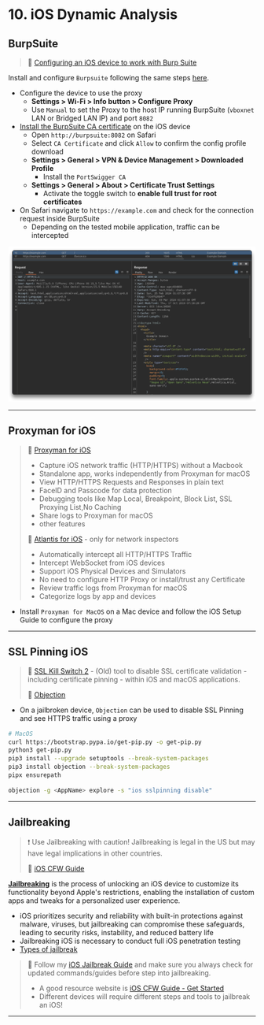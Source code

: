 # 10. iOS Dynamic Analysis

## BurpSuite

> 🔗 [Configuring an iOS device to work with Burp Suite](https://portswigger.net/burp/documentation/desktop/mobile/config-ios-device)

Install and configure `Burpsuite` following the same steps [here](../5-android-dynamic/README.md#burpsuite).

- Configure the device to use the proxy
  - **Settings > Wi-Fi > Info button > Configure Proxy**
  - Use `Manual` to set the Proxy to the host IP running BurpSuite  (`vboxnet` LAN or Bridged LAN IP) and port `8082`
- [Install the BurpSuite CA certificate](https://portswigger.net/burp/documentation/desktop/mobile/config-ios-device) on the iOS device
  - Open `http://burpsuite:8082` on Safari
  - Select `CA Certificate` and click `Allow` to confirm the config profile download
  - **Settings > General > VPN & Device Management > Downloaded Profile**
    - Install the `PortSwigger CA`
  - **Settings > General > About > Certificate Trust Settings**
    - Activate the toggle switch to **enable full trust for root certificates**
- On Safari navigate to `https://example.com` and check for the connection request inside BurpSuite
  - Depending on the tested mobile application, traffic can be intercepted 

![](.gitbook/assets/2024-02-25_02-08-07_429.png)

---

## Proxyman for iOS

> 🔗 [Proxyman for iOS](https://docs.proxyman.io/proxyman-ios/vpn-and-proxyman-certificate)
>
> - Capture iOS network traffic (HTTP/HTTPS) without a Macbook
> - Standalone app, works independently from Proxyman for macOS
> - View HTTP/HTTPS Requests and Responses in plain text
> - FaceID and Passcode for data protection
> - Debugging tools like Map Local, Breakpoint, Block List, SSL Proxying List,No Caching
> - Share logs to Proxyman for macOS
> - other features
>
> 🔗 [Atlantis for iOS](https://docs.proxyman.io/atlantis/atlantis-for-ios) - only for network inspectors
>
> - Automatically intercept all HTTP/HTTPS Traffic
> - Intercept WebSocket from iOS devices
> - Support iOS Physical Devices and Simulators
> - No need to configure HTTP Proxy or install/trust any Certificate
> - Review traffic logs from Proxyman for macOS
> - Categorize logs by app and devices

- Install `Proxyman for MacOS` on a Mac device and follow the iOS Setup Guide to configure the proxy

---

## SSL Pinning iOS

>  🔗 [SSL Kill Switch 2](https://github.com/nabla-c0d3/ssl-kill-switch2/issues/98) - (Old) tool to disable SSL certificate validation - including certificate pinning - within iOS and macOS applications.
>
> 🔗 [Objection](https://github.com/sensepost/objection)

- On a jailbroken device, `Objection` can be used to disable SSL Pinning and see HTTPS traffic using a proxy

```bash
# MacOS
curl https://bootstrap.pypa.io/get-pip.py -o get-pip.py
python3 get-pip.py
pip3 install --upgrade setuptools --break-system-packages
pip3 install objection --break-system-packages
pipx ensurepath
```

```bash
objection -g <AppName> explore -s "ios sslpinning disable"
```

---

## Jailbreaking

> ❗ Use Jailbreaking with caution! Jailbreaking is legal in the US but may have legal implications in other countries.
>
> 🔗 [iOS CFW Guide](https://ios.cfw.guide/)

[**Jailbreaking**](https://support.apple.com/guide/iphone/unauthorized-modification-of-ios-iph9385bb26a/ios) is the process of unlocking an iOS device to customize its functionality beyond Apple's restrictions, enabling the installation of custom apps and tweaks for a personalized user experience.

- iOS prioritizes security and reliability with built-in protections against malware, viruses, but jailbreaking can compromise these safeguards, leading to security risks, instability, and reduced battery life
- Jailbreaking iOS is necessary to conduct full iOS penetration testing
- [Types of jailbreak](https://ios.cfw.guide/types-of-jailbreak/)

> 📌 Follow my [iOS Jailbreak Guide](https://blog.syselement.com/home/cyber-everything/mobile/labs/ios-jailbreak) and make sure you always check for updated commands/guides before step into jailbreaking.
>
> - A good resource website is [iOS CFW Guide - Get Started](https://ios.cfw.guide/get-started/)
> - Different devices will require different steps and tools to jailbreak an iOS!

------

